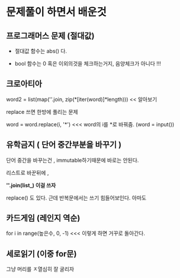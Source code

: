 # 문제풀이 하면서 배운것



## 프로그래머스 문제 (절대값)

- 절대값 함수는 abs() 다.

- bool 함수는 0 혹은 이외의것을 체크하는거지, 음양체크가 아니다 !!! 







## 크로아티아

word2 = list(map(''.join, zip(*[iter(word)]*length)))  << 알아보기



replace 쓰면 한방에 풀리는 문제

word = word.replace(i, '*') <<< word의 i를 *로 바꿔줌. (word = input())



## 유학금지 ( 단어 중간부분을 바꾸기 )

단어 중간을 바꾸는건 , immutable하기때문에 바로는 안된다.



리스트로 바꾼뒤에 , 

**''.join(list_) 이걸 쓰자** 

replace() 도 있다. 근데 반복문에서는 쓰기 힘들어보인다. 아마도





## 카드게임 (레인지 역순)

for i in range(높은수, 0, -1) <<< 이렇게 하면 거꾸로 돌아간다.



## 세로읽기 (이중 for문)

그냥 머리를 ㅈ열심히 잘 굴리자